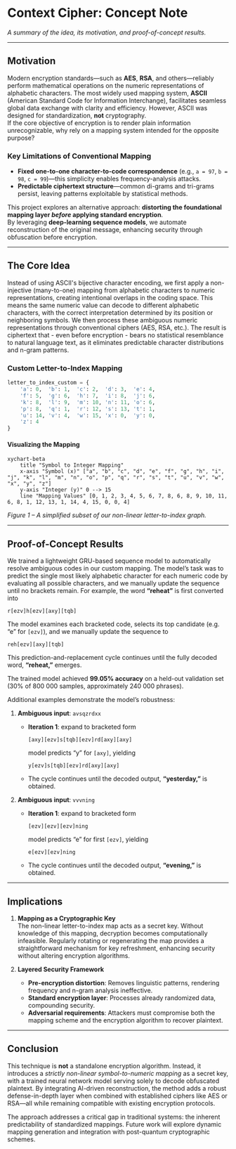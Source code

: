 # Context Cipher: Concept Note

*A summary of the idea, its motivation, and proof-of-concept results.*

---

## Motivation

Modern encryption standards—such as **AES**, **RSA**, and others—reliably perform mathematical operations on the numeric representations of alphabetic characters. The most widely used mapping system, **ASCII** (American Standard Code for Information Interchange), facilitates seamless global data exchange with clarity and efficiency. However, ASCII was designed for standardization, **not** cryptography.  
If the core objective of encryption is to render plain information unrecognizable, why rely on a mapping system intended for the opposite purpose?

### Key Limitations of Conventional Mapping

- **Fixed one-to-one character-to-code correspondence** (e.g., `a = 97`, `b = 98`, `c = 99`)—this simplicity enables frequency-analysis attacks.  
- **Predictable ciphertext structure**—common di-grams and tri-grams persist, leaving patterns exploitable by statistical methods.

This project explores an alternative approach: **distorting the foundational mapping layer *before* applying standard encryption**.  
By leveraging **deep-learning sequence models**, we automate reconstruction of the original message, enhancing security through obfuscation before encryption.

---

## The Core Idea

Instead of using ASCII's bijective character encoding, we first apply a non-injective (many-to-one) mapping from alphabetic characters to numeric representations, creating intentional overlaps in the coding space. This means the same numeric value can decode to different alphabetic characters, with the correct interpretation determined by its position or neighboring symbols. We then process these ambiguous numeric representations through conventional ciphers (AES, RSA, etc.). The result is ciphertext that - even before encryption - bears no statistical resemblance to natural language text, as it eliminates predictable character distributions and n-gram patterns.


### Custom Letter-to-Index Mapping

```python
letter_to_index_custom = {
    'a': 0,  'b': 1,  'c': 2,  'd': 3,  'e': 4,
    'f': 5,  'g': 6,  'h': 7,  'i': 8,  'j': 6,
    'k': 8,  'l': 9,  'm': 10, 'n': 11, 'o': 6,
    'p': 8,  'q': 1,  'r': 12, 's': 13, 't': 1,
    'u': 14, 'v': 4,  'w': 15, 'x': 0,  'y': 0,
    'z': 4
}
```

#### Visualizing the Mapping

```mermaid
xychart-beta
    title "Symbol to Integer Mapping"
    x-axis "Symbol (x)" ["a", "b", "c", "d", "e", "f", "g", "h", "i", "j", "k", "l", "m", "n", "o", "p", "q", "r", "s", "t", "u", "v", "w", "x", "y", "z"]
    y-axis "Integer (y)" 0 --> 15
    line "Mapping Values" [0, 1, 2, 3, 4, 5, 6, 7, 8, 6, 8, 9, 10, 11, 6, 8, 1, 12, 13, 1, 14, 4, 15, 0, 0, 4]
```

*Figure 1 – A simplified subset of our non-linear letter-to-index graph.*

---
## Proof-of-Concept Results

We trained a lightweight GRU-based sequence model to automatically resolve ambiguous codes in our custom mapping. The model’s task was to predict the single most likely alphabetic character for each numeric code by evaluating all possible characters, and we manually update the sequence until no brackets remain. For example, the word **“reheat”** is first converted into

```
r[ezv]h[ezv][axy][tqb]
```

The model examines each bracketed code, selects its top candidate (e.g. “e” for `[ezv]`), and we manually update the sequence to

```
reh[ezv][axy][tqb]
```

This prediction-and-replacement cycle continues until the fully decoded word, **“reheat,”** emerges.

The trained model achieved **99.05% accuracy** on a held-out validation set (30% of 800 000 samples, approximately 240 000 phrases).

Additional examples demonstrate the model’s robustness:

1. **Ambiguous input**: `avsqzrdxx`

   * **Iteration 1**: expand to bracketed form

     ```
     [axy][ezv]s[tqb][ezv]rd[axy][axy]
     ```

     model predicts “y” for `[axy]`, yielding

     ```
     y[ezv]s[tqb][ezv]rd[axy][axy]
     ```
   * The cycle continues until the decoded output, **“yesterday,”** is obtained.

2. **Ambiguous input**: `vvvning`

   * **Iteration 1**: expand to bracketed form

     ```
     [ezv][ezv][ezv]ning
     ```

     model predicts “e” for first `[ezv]`, yielding

     ```
     e[ezv][ezv]ning
     ```

   * The cycle continues until the decoded output, **“evening,”** is obtained.

---

## Implications

1. **Mapping as a Cryptographic Key**  
   The non-linear letter-to-index map acts as a secret key. Without knowledge of this mapping, decryption becomes computationally infeasible. Regularly rotating or regenerating the map provides a straightforward mechanism for key refreshment, enhancing security without altering encryption algorithms.

2. **Layered Security Framework**  
   - **Pre-encryption distortion**: Removes linguistic patterns, rendering frequency and n-gram analysis ineffective.  
   - **Standard encryption layer**: Processes already randomized data, compounding security.  
   - **Adversarial requirements**: Attackers must compromise both the mapping scheme and the encryption algorithm to recover plaintext.

---

## Conclusion

This technique is **not** a standalone encryption algorithm. Instead, it introduces a *strictly non-linear symbol-to-numeric mapping* as a secret key, with a trained neural network model serving solely to decode obfuscated plaintext. By integrating AI-driven reconstruction, the method adds a robust defense-in-depth layer when combined with established ciphers like AES or RSA—all while remaining compatible with existing encryption protocols.  

The approach addresses a critical gap in traditional systems: the inherent predictability of standardized mappings. Future work will explore dynamic mapping generation and integration with post-quantum cryptographic schemes.
